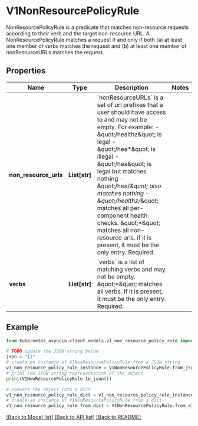 # V1NonResourcePolicyRule

NonResourcePolicyRule is a predicate that matches non-resource requests according to their verb and the target non-resource URL. A NonResourcePolicyRule matches a request if and only if both (a) at least one member of verbs matches the request and (b) at least one member of nonResourceURLs matches the request.

## Properties

Name | Type | Description | Notes
------------ | ------------- | ------------- | -------------
**non_resource_urls** | **List[str]** | &#x60;nonResourceURLs&#x60; is a set of url prefixes that a user should have access to and may not be empty. For example:   - \&quot;/healthz\&quot; is legal   - \&quot;/hea*\&quot; is illegal   - \&quot;/hea\&quot; is legal but matches nothing   - \&quot;/hea/*\&quot; also matches nothing   - \&quot;/healthz/*\&quot; matches all per-component health checks. \&quot;*\&quot; matches all non-resource urls. if it is present, it must be the only entry. Required. | 
**verbs** | **List[str]** | &#x60;verbs&#x60; is a list of matching verbs and may not be empty. \&quot;*\&quot; matches all verbs. If it is present, it must be the only entry. Required. | 

## Example

```python
from kubernetes_asyncio.client.models.v1_non_resource_policy_rule import V1NonResourcePolicyRule

# TODO update the JSON string below
json = "{}"
# create an instance of V1NonResourcePolicyRule from a JSON string
v1_non_resource_policy_rule_instance = V1NonResourcePolicyRule.from_json(json)
# print the JSON string representation of the object
print(V1NonResourcePolicyRule.to_json())

# convert the object into a dict
v1_non_resource_policy_rule_dict = v1_non_resource_policy_rule_instance.to_dict()
# create an instance of V1NonResourcePolicyRule from a dict
v1_non_resource_policy_rule_from_dict = V1NonResourcePolicyRule.from_dict(v1_non_resource_policy_rule_dict)
```
[[Back to Model list]](../README.md#documentation-for-models) [[Back to API list]](../README.md#documentation-for-api-endpoints) [[Back to README]](../README.md)


